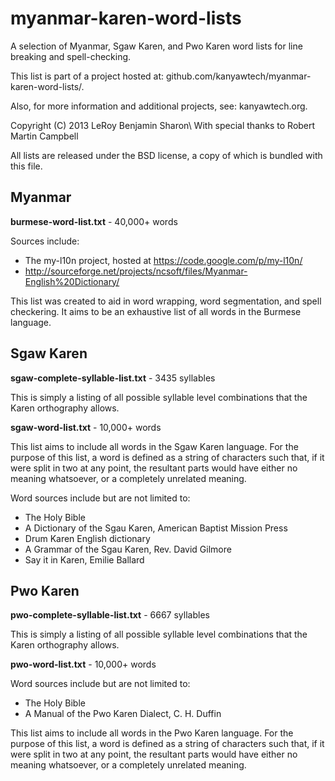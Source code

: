 myanmar-karen-word-lists
========================

A selection of Myanmar, Sgaw Karen, and Pwo Karen word lists for line breaking and spell-checking.

This list is part of a project hosted at: github.com/kanyawtech/myanmar-karen-word-lists/.

Also, for more information and additional projects, see: kanyawtech.org.

Copyright (C)  2013  LeRoy Benjamin Sharon\\
With special thanks to Robert Martin Campbell

All lists are released under the BSD license, a copy of which is bundled with this file.


Myanmar
-------

**burmese-word-list.txt** - 40,000+ words

Sources include:
- The my-l10n project, hosted at https://code.google.com/p/my-l10n/
- http://sourceforge.net/projects/ncsoft/files/Myanmar-English%20Dictionary/

This list was created to aid in word wrapping, word segmentation, and spell checkering. It aims to be an exhaustive list of all words in the Burmese language.


Sgaw Karen
----------

**sgaw-complete-syllable-list.txt** - 3435 syllables

This is simply a listing of all possible syllable level combinations that the Karen orthography allows.

**sgaw-word-list.txt** - 10,000+ words

This list aims to include all words in the Sgaw Karen language. For the purpose of this list, a word is defined as a string of characters such that, if it were split in two at any point, the resultant parts would have either no meaning whatsoever, or a completely unrelated meaning.

Word sources include but are not limited to:
- The Holy Bible
- A Dictionary of the Sgau Karen, American Baptist Mission Press
- Drum Karen English dictionary
- A Grammar of the Sgau Karen, Rev. David Gilmore
- Say it in Karen, Emilie Ballard

Pwo Karen
---------

**pwo-complete-syllable-list.txt** - 6667 syllables

This is simply a listing of all possible syllable level combinations that the Karen orthography allows.

**pwo-word-list.txt** - 10,000+ words

Word sources include but are not limited to:
- The Holy Bible
- A Manual of the Pwo Karen Dialect, C. H. Duffin

This list aims to include all words in the Pwo Karen language. For the purpose of this list, a word is defined as a string of characters such that, if it were split in two at any point, the resultant parts would have either no meaning whatsoever, or a completely unrelated meaning.
